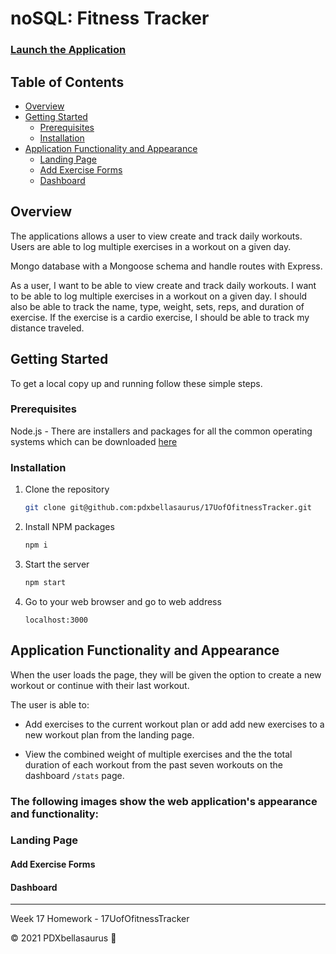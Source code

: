 # noSQL: Fitness Tracker

### [Launch the Application]()

## Table of Contents
- [Overview](#Overview)
- [Getting Started](#Getting)
    * [Prerequisites](#Prerequisites)
    * [Installation](#Installation)
- [Application Functionality and Appearance](#Application)
    * [Landing Page]()
    * [Add Exercise Forms](#Add)
    * [Dashboard](#Dashboard)

## Overview
The applications allows a user to view create and track daily workouts. Users are able to log multiple exercises in a workout on a given day.

Mongo database with a Mongoose schema and handle routes with Express.

 As a user, I want to be able to view create and track daily workouts. I want to be able to log multiple exercises in a workout on a given day. I should also be able to track the name, type, weight, sets, reps, and duration of exercise. If the exercise is a cardio exercise, I should be able to track my distance traveled.
## Getting Started

To get a local copy up and running follow these simple steps.

### Prerequisites

Node.js - There are installers and packages for all the common operating systems which can be downloaded [here](nodejs.org/)

### Installation

1. Clone the repository
   ```sh
   git clone git@github.com:pdxbellasaurus/17UofOfitnessTracker.git
   ```
2. Install NPM packages
   ```sh
   npm i
   ```
3. Start the server
   ```sh
   npm start
   ```
4. Go to your web browser and go to web address
   ```
   localhost:3000
   ```
## Application Functionality and Appearance

When the user loads the page, they will be given the option to create a new workout or continue with their last workout.

The user is able to:

  * Add exercises to the current workout plan or add add new exercises to a new workout plan from the landing page.

  * View the combined weight of multiple exercises and the the total duration of each workout from the past seven workouts on the dashboard `/stats` page.
### The following images show the web application's appearance and functionality: 

### Landing Page

<!-- ADD IMG -->
#### Add Exercise Forms

<!-- ADD IMG -->

#### Dashboard

<!-- ADD IMG -->

---------------------------

Week 17 Homework - 17UofOfitnessTracker

© 2021 PDXbellasaurus :sauropod: